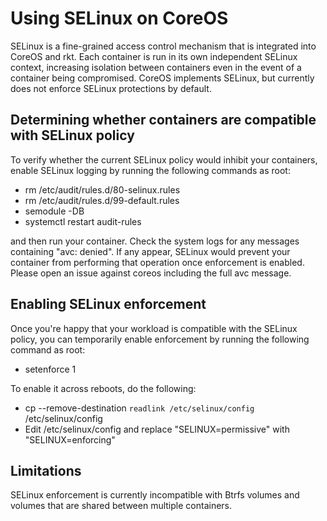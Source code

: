 # Using SELinux on CoreOS

SELinux is a fine-grained access control mechanism that is integrated into
CoreOS and rkt. Each container is run in its own independent SELinux
context, increasing isolation between containers even in the event of a
container being compromised. CoreOS implements SELinux, but currently does
not enforce SELinux protections by default.

## Determining whether containers are compatible with SELinux policy

To verify whether the current SELinux policy would inhibit your containers,
enable SELinux logging by running the following commands as root:
* rm /etc/audit/rules.d/80-selinux.rules
* rm /etc/audit/rules.d/99-default.rules
* semodule -DB
* systemctl restart audit-rules

and then run your container. Check the system logs for any messages
containing "avc: denied". If any appear, SELinux would prevent your
container from performing that operation once enforcement is enabled. Please
open an issue against coreos including the full avc message.

## Enabling SELinux enforcement

Once you're happy that your workload is compatible with the SELinux policy,
you can temporarily enable enforcement by running the following command as
root:

* setenforce 1

To enable it across reboots, do the following:

* cp --remove-destination `readlink /etc/selinux/config` /etc/selinux/config
* Edit /etc/selinux/config and replace "SELINUX=permissive" with "SELINUX=enforcing"

## Limitations

SELinux enforcement is currently incompatible with Btrfs volumes and volumes
that are shared between multiple containers.